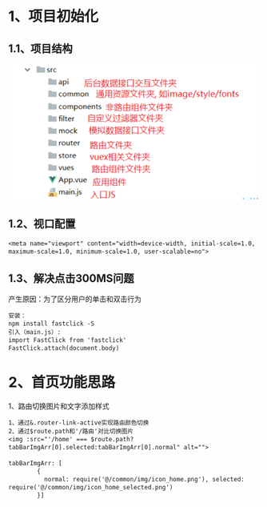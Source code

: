# 1、项目初始化

## 1.1、项目结构

![](./READMEIMG/项目结构.png)

## 1.2、视口配置

```
<meta name="viewport" content="width=device-width, initial-scale=1.0, maximum-scale=1.0, minimum-scale=1.0, user-scalable=no">
```

## 1.3、解决点击300MS问题

产生原因：为了区分用户的单击和双击行为

```
安装：
npm install fastclick -S
引入（main.js）:
import FastClick from 'fastclick'
FastClick.attach(document.body)
```

# 2、首页功能思路

1、路由切换图片和文字添加样式

```
1、通过&.router-link-active实现路由颜色切换
2、通过$route.path和'/路由'对比切换图片
<img :src="'/home' === $route.path?tabBarImgArr[0].selected:tabBarImgArr[0].normal" alt="">

tabBarImgArr: [
        {
          normal: require('@/common/img/icon_home.png'), selected: require('@/common/img/icon_home_selected.png')
        }]
```

